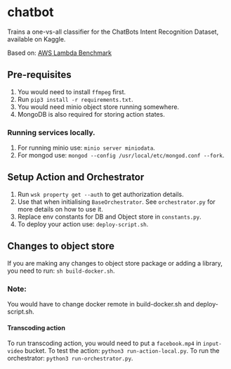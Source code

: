 # chatbot

Trains a one-vs-all classifier for the ChatBots Intent Recognition Dataset, available on Kaggle.

Based on: [AWS Lambda Benchmark](https://github.com/icanforce/Orion-OSDI22/tree/main/Benchmarks_AWS_Lambda/ChatBot)

## Pre-requisites

1. You would need to install `ffmpeg` first.
2. Run `pip3 install -r requirements.txt`.
3. You would need minio object store running somewhere.
4. MongoDB is also required for storing action states.

### Running services locally.

1. For running minio use: `minio server miniodata`.
2. For mongod use: `mongod --config /usr/local/etc/mongod.conf --fork`.

## Setup Action and Orchestrator

1. Run `wsk property get --auth` to get authorization details.
2. Use that when initialising `BaseOrchestrator`. See `orchestrator.py` for more details on how to use it.
3. Replace env constants for DB and Object store in `constants.py`.
4. To deploy your action use: `deploy-script.sh`.

## Changes to object store

If you are making any changes to object store package or adding a library, you need to run:
`sh build-docker.sh`.

### Note:

You would have to change docker remote in build-docker.sh and deploy-script.sh.

#### Transcoding action

To run transcoding action, you would need to put a `facebook.mp4` in `input-video` bucket.
To test the action: `python3 run-action-local.py`.
To run the orchestrator: `python3 run-orchestrator.py`.

